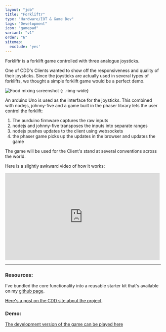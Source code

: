 ```yaml
---
layout: "job"
title: "Forkliftr"
type: "Hardware/IOT & Game Dev"
tags: "Development"
icon: "gamepad"
variant: "v1"
order: "6"
sitemap:
  exclude: 'yes'
---
```


Forkliftr is a forklift game controlled with three analogue joysticks.

One of CDD's Clients wanted to show off the responsiveness and quality of their joysticks. Since the joysticks are actually used in several types of forklifts, we thought a simple forklift game would be a perfect demo.

![Food mixing screenshot](/images/work/forkliftr-1.png)
{: .-img-wide}

An arduino Uno is used as the interface for the joysticks. This combined with nodejs, johnny-five and a game built in the phaser library lets the user control the forklift:

1. The aurduino firmware captures the raw inputs 
2. nodejs and johnny-five transposes the inputs into separate ranges
3. nodejs pushes updates to the client using websockets
4. the phaser game picks up the updates in the browser and updates the game

The game will be used for the Client's stand at several conventions across the world.

Here is a slightly awkward video of how it works:

<div class="embed embed--container">
    <iframe src="https://player.vimeo.com/video/131522137" width="500" height="281" frameborder="0" webkitallowfullscreen mozallowfullscreen allowfullscreen></iframe>
</div>

---

### Resources:

I've bundled the core functionality into a reusable starter kit that's available on my [github page](https://github.com/bnhovde/AnalogueIO).

[Here's a post on the CDD site about the project](http://cddnation.com/insight/going-analogue).

### Demo:

[The development version of the game can be played here](http://cw.cddstaging.com/)